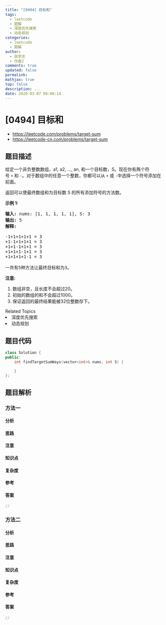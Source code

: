 ```yaml
---
title: "[0494] 目标和"
tags:
  - leetcode
  - 题解
  - 深度优先搜索
  - 动态规划
categories:
  - leetcode
  - 题解
author:
  - 张学志
  - 作者2
comments: true
updated: false
permalink:
mathjax: true
top: false
description: ...
date: 2020-03-07 00:08:14
---
```



# [0494] 目标和
* https://leetcode.com/problems/target-sum
* https://leetcode-cn.com/problems/target-sum


## 题目描述

<p>给定一个非负整数数组，a1, a2, ..., an, 和一个目标数，S。现在你有两个符号&nbsp;<code>+</code>&nbsp;和&nbsp;<code>-</code>。对于数组中的任意一个整数，你都可以从&nbsp;<code>+</code>&nbsp;或&nbsp;<code>-</code>中选择一个符号添加在前面。</p>

<p>返回可以使最终数组和为目标数 S 的所有添加符号的方法数。</p>

<p><strong>示例 1:</strong></p>

<pre><strong>输入:</strong> nums: [1, 1, 1, 1, 1], S: 3
<strong>输出:</strong> 5
<strong>解释:</strong> 

-1+1+1+1+1 = 3
+1-1+1+1+1 = 3
+1+1-1+1+1 = 3
+1+1+1-1+1 = 3
+1+1+1+1-1 = 3

一共有5种方法让最终目标和为3。
</pre>

<p><strong>注意:</strong></p>

<ol>
	<li>数组非空，且长度不会超过20。</li>
	<li>初始的数组的和不会超过1000。</li>
	<li>保证返回的最终结果能被32位整数存下。</li>
</ol>
<div><div>Related Topics</div><div><li>深度优先搜索</li><li>动态规划</li></div></div>


## 题目代码

```cpp
class Solution {
public:
    int findTargetSumWays(vector<int>& nums, int S) {

    }
};
```


## 题目解析


### 方法一

#### 分析

#### 思路

#### 注意

#### 知识点

#### 复杂度

#### 参考

#### 答案

```cpp
//
```


### 方法二

#### 分析

#### 思路

#### 注意

#### 知识点

#### 复杂度

#### 参考

#### 答案

```cpp
//
```


